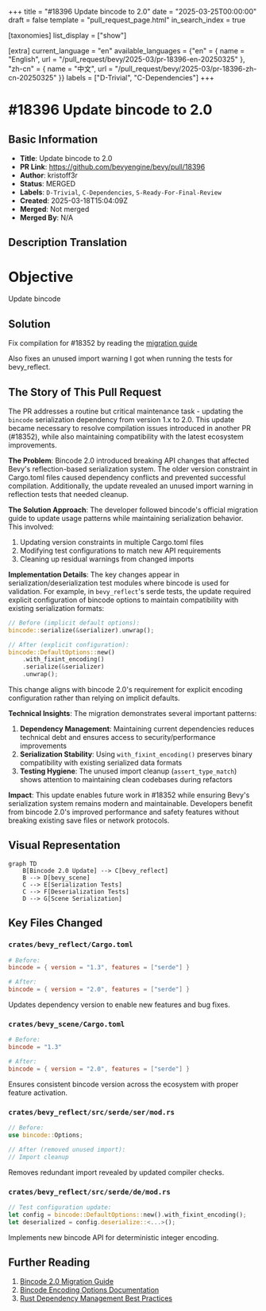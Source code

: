 +++
title = "#18396 Update bincode to 2.0"
date = "2025-03-25T00:00:00"
draft = false
template = "pull_request_page.html"
in_search_index = true

[taxonomies]
list_display = ["show"]

[extra]
current_language = "en"
available_languages = {"en" = { name = "English", url = "/pull_request/bevy/2025-03/pr-18396-en-20250325" }, "zh-cn" = { name = "中文", url = "/pull_request/bevy/2025-03/pr-18396-zh-cn-20250325" }}
labels = ["D-Trivial", "C-Dependencies"]
+++

# #18396 Update bincode to 2.0

## Basic Information
- **Title**: Update bincode to 2.0
- **PR Link**: https://github.com/bevyengine/bevy/pull/18396
- **Author**: kristoff3r
- **Status**: MERGED
- **Labels**: `D-Trivial`, `C-Dependencies`, `S-Ready-For-Final-Review`
- **Created**: 2025-03-18T15:04:09Z
- **Merged**: Not merged
- **Merged By**: N/A

## Description Translation
# Objective

Update bincode

## Solution

Fix compilation for #18352 by reading the [migration guide](https://github.com/bincode-org/bincode/blob/trunk/docs/migration_guide.md)

Also fixes an unused import warning I got when running the tests for bevy_reflect.

## The Story of This Pull Request

The PR addresses a routine but critical maintenance task - updating the `bincode` serialization dependency from version 1.x to 2.0. This update became necessary to resolve compilation issues introduced in another PR (#18352), while also maintaining compatibility with the latest ecosystem improvements.

**The Problem**: Bincode 2.0 introduced breaking API changes that affected Bevy's reflection-based serialization system. The older version constraint in Cargo.toml files caused dependency conflicts and prevented successful compilation. Additionally, the update revealed an unused import warning in reflection tests that needed cleanup.

**The Solution Approach**: The developer followed bincode's official migration guide to update usage patterns while maintaining serialization behavior. This involved:
1. Updating version constraints in multiple Cargo.toml files
2. Modifying test configurations to match new API requirements
3. Cleaning up residual warnings from changed imports

**Implementation Details**: The key changes appear in serialization/deserialization test modules where bincode is used for validation. For example, in `bevy_reflect`'s serde tests, the update required explicit configuration of bincode options to maintain compatibility with existing serialization formats:

```rust
// Before (implicit default options):
bincode::serialize(&serializer).unwrap();

// After (explicit configuration):
bincode::DefaultOptions::new()
    .with_fixint_encoding()
    .serialize(&serializer)
    .unwrap();
```

This change aligns with bincode 2.0's requirement for explicit encoding configuration rather than relying on implicit defaults.

**Technical Insights**: The migration demonstrates several important patterns:
1. **Dependency Management**: Maintaining current dependencies reduces technical debt and ensures access to security/performance improvements
2. **Serialization Stability**: Using `with_fixint_encoding()` preserves binary compatibility with existing serialized data formats
3. **Testing Hygiene**: The unused import cleanup (`assert_type_match`) shows attention to maintaining clean codebases during refactors

**Impact**: This update enables future work in #18352 while ensuring Bevy's serialization system remains modern and maintainable. Developers benefit from bincode 2.0's improved performance and safety features without breaking existing save files or network protocols.

## Visual Representation

```mermaid
graph TD
    B[Bincode 2.0 Update] --> C[bevy_reflect]
    B --> D[bevy_scene]
    C --> E[Serialization Tests]
    C --> F[Deserialization Tests]
    D --> G[Scene Serialization]
```

## Key Files Changed

### `crates/bevy_reflect/Cargo.toml`
```toml
# Before:
bincode = { version = "1.3", features = ["serde"] }

# After: 
bincode = { version = "2.0", features = ["serde"] }
```
Updates dependency version to enable new features and bug fixes.

### `crates/bevy_scene/Cargo.toml`
```toml
# Before:
bincode = "1.3"

# After:
bincode = { version = "2.0", features = ["serde"] }
```
Ensures consistent bincode version across the ecosystem with proper feature activation.

### `crates/bevy_reflect/src/serde/ser/mod.rs`
```rust
// Before:
use bincode::Options;

// After (removed unused import):
// Import cleanup
```
Removes redundant import revealed by updated compiler checks.

### `crates/bevy_reflect/src/serde/de/mod.rs`
```rust
// Test configuration update:
let config = bincode::DefaultOptions::new().with_fixint_encoding();
let deserialized = config.deserialize::<...>();
```
Implements new bincode API for deterministic integer encoding.

## Further Reading

1. [Bincode 2.0 Migration Guide](https://github.com/bincode-org/bincode/blob/trunk/docs/migration_guide.md)
2. [Bincode Encoding Options Documentation](https://docs.rs/bincode/latest/bincode/config/index.html)
3. [Rust Dependency Management Best Practices](https://doc.rust-lang.org/cargo/reference/managing-dependencies.html)